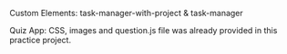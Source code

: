 Custom Elements: task-manager-with-project & task-manager

Quiz App:
CSS, images and question.js file was already provided in this practice project.
